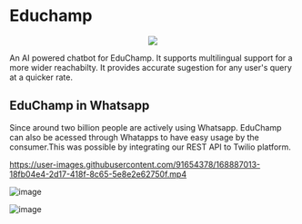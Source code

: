 # Educhamp

<p align="center">
  <img src="https://user-images.githubusercontent.com/91654378/168490048-de22a7bc-5efc-4162-8cba-33baa569b1d7.png"/>
</p>

An AI powered chatbot for EduChamp. It supports multilingual support for a more wider reachabilty. It provides accurate sugestion for any user's query at a quicker rate.

## EduChamp in Whatsapp

Since around two billion people are actively using Whatsapp. EduChamp can also be acessed through Whatapps to have easy usage by the consumer.This was possible by integrating our REST API to Twilio platform.

https://user-images.githubusercontent.com/91654378/168887013-18fb04e4-2d17-418f-8c65-5e8e2e62750f.mp4

![image](https://user-images.githubusercontent.com/83643646/208142148-2078d1aa-a7f2-45a6-87d9-4d9ed710ec3a.png)

![image](https://user-images.githubusercontent.com/83643646/208141979-0f8f3205-cfa6-49ed-8ca2-21a099f48ac8.png)


